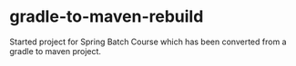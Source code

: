 # gradle-to-maven-rebuild
Started project for Spring Batch Course which has been converted from a gradle to maven project.
